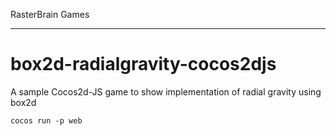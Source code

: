 RasterBrain Games
*****************

box2d-radialgravity-cocos2djs
=============================

A sample Cocos2d-JS game to show implementation of radial gravity using box2d

	cocos run -p web

